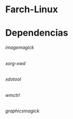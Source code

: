 # Farch-Linux

# Dependencias

###### imagemagick 
###### xorg-xwd 
###### xdotool 
###### wmctrl 
###### graphicsmagick